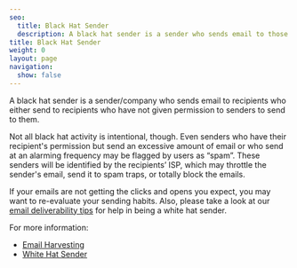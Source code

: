 ```yaml
---
seo:
  title: Black Hat Sender
  description: A black hat sender is a sender who sends email to those recipients who have not given them express permission to do so.
title: Black Hat Sender
weight: 0
layout: page
navigation:
  show: false
---
```


A black hat sender is a sender/company who sends email to recipients who either send to recipients who have not given permission to senders to send to them.

Not all black hat activity is intentional, though. Even senders who have their recipient's permission but send an excessive amount of email or who send at an alarming frequency may be flagged by users as “spam”. These senders will be identified by the recipients’ ISP, which may throttle the sender's email, send it to spam traps, or totally block the emails.

If your emails are not getting the clicks and opens you expect, you may want to re-evaluate your sending habits. Also, please take a look at our [email deliverability tips]({{root_url}}/Classroom/Deliver/index.html) for help in being a white hat sender.

For more information:

* [Email Harvesting]({{root_url}}/Glossary/email_harvesting.html)
* [White Hat Sender]({{root_url}}/Glossary/white_hat_sender.html)
